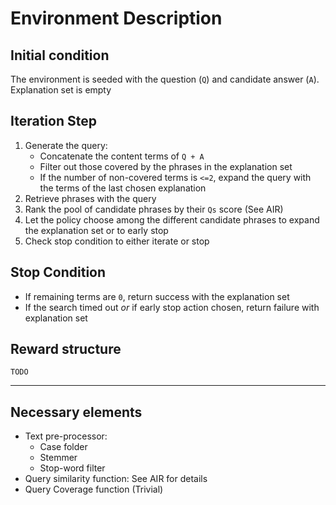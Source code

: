 # Environment Description

## Initial condition
The environment is seeded with the question (`Q`) and candidate answer (`A`).
Explanation set is empty

## Iteration Step
1. Generate the query:
   - Concatenate the content terms of `Q + A`
   - Filter out those covered by the phrases in the explanation set
    - If the number of non-covered terms is `<=2`, expand the query with the terms of the last chosen explanation
2. Retrieve phrases with the query
3. Rank the pool of candidate phrases by their `Qs` score (See AIR)
4. Let the policy choose among the different candidate phrases to expand the explanation set or to early stop
5. Check stop condition to either iterate or stop
    
    
## Stop Condition
- If remaining terms are `0`, return success with the explanation set
- If the search timed out _or_ if early stop action chosen, return failure with explanation set

## Reward structure
`TODO`

---
## Necessary elements

- Text pre-processor:
    - Case folder
    - Stemmer
    - Stop-word filter
- Query similarity function: See AIR for details
- Query Coverage function (Trivial)